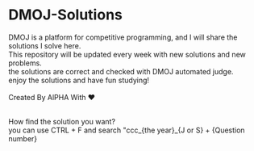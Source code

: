 # DMOJ-Solutions

DMOJ is a platform for competitive programming, and I will share the solutions I solve here.<br>
This repository will be updated every week with new solutions and new problems.<br>
the solutions are correct and checked with DMOJ automated judge.<br>
enjoy the solutions and have fun studying!<br><br>
Created By AlPHA With ❤️<br><br>

How find the solution you want?<br>
you can use CTRL + F and search "ccc_{the year}_{J or S} + {Question number}
